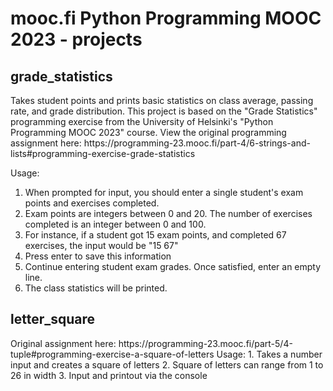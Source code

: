 # mooc.fi Python Programming MOOC 2023 - projects

<h2>grade_statistics</h2>
Takes student points and prints basic statistics on class average, passing rate, and grade distribution. This project is based on the "Grade Statistics" programming exercise from the University of Helsinki's "Python Programming MOOC 2023" course. View the original programming assignment here: https://programming-23.mooc.fi/part-4/6-strings-and-lists#programming-exercise-grade-statistics  
  
  Usage:
  1. When prompted for input, you should enter a single student's exam points and exercises completed.
  2. Exam points are integers between 0 and 20. The number of exercises completed is an integer between 0 and 100.
  3. For instance, if a student got 15 exam points, and completed 67 exercises, the input would be "15 67"
  4. Press enter to save this information
  5. Continue entering student exam grades. Once satisfied, enter an empty line.
  6. The class statistics will be printed.

<h2>letter_square</h2>
Original assignment here: https://programming-23.mooc.fi/part-5/4-tuple#programming-exercise-a-square-of-letters
  Usage:
  1. Takes a number input and creates a square of letters
  2. Square of letters can range from 1 to 26 in width
  3. Input and printout via the console  
